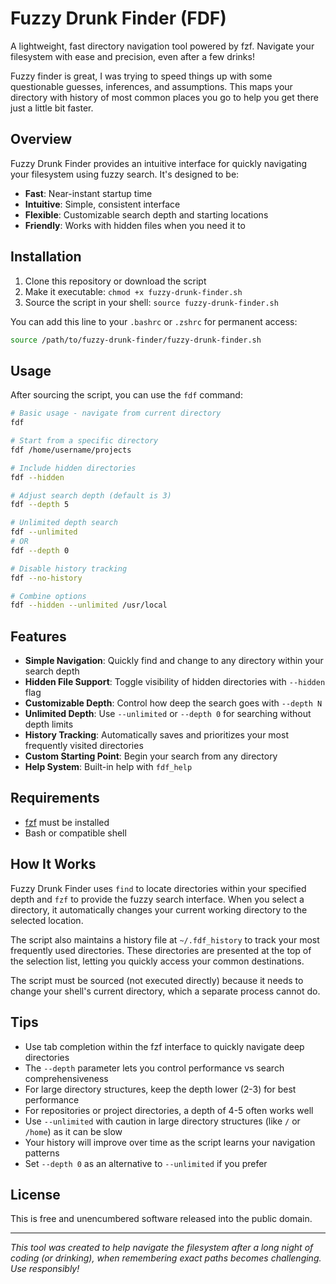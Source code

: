 # Fuzzy Drunk Finder (FDF)

A lightweight, fast directory navigation tool powered by fzf. Navigate your filesystem with ease and precision, even after a few drinks!

Fuzzy finder is great, I was trying to speed things up with some questionable guesses, inferences, and assumptions. This maps your directory with history of most common places you go to help you get there just a little bit faster.

## Overview

Fuzzy Drunk Finder provides an intuitive interface for quickly navigating your filesystem using fuzzy search. It's designed to be:

- **Fast**: Near-instant startup time
- **Intuitive**: Simple, consistent interface
- **Flexible**: Customizable search depth and starting locations
- **Friendly**: Works with hidden files when you need it to

## Installation

1. Clone this repository or download the script
2. Make it executable: `chmod +x fuzzy-drunk-finder.sh`
3. Source the script in your shell: `source fuzzy-drunk-finder.sh`

You can add this line to your `.bashrc` or `.zshrc` for permanent access:
```bash
source /path/to/fuzzy-drunk-finder/fuzzy-drunk-finder.sh
```

## Usage

After sourcing the script, you can use the `fdf` command:

```bash
# Basic usage - navigate from current directory
fdf

# Start from a specific directory
fdf /home/username/projects

# Include hidden directories
fdf --hidden

# Adjust search depth (default is 3)
fdf --depth 5

# Unlimited depth search
fdf --unlimited
# OR
fdf --depth 0

# Disable history tracking
fdf --no-history

# Combine options
fdf --hidden --unlimited /usr/local
```

## Features

- **Simple Navigation**: Quickly find and change to any directory within your search depth
- **Hidden File Support**: Toggle visibility of hidden directories with `--hidden` flag
- **Customizable Depth**: Control how deep the search goes with `--depth N`
- **Unlimited Depth**: Use `--unlimited` or `--depth 0` for searching without depth limits
- **History Tracking**: Automatically saves and prioritizes your most frequently visited directories
- **Custom Starting Point**: Begin your search from any directory
- **Help System**: Built-in help with `fdf_help`

## Requirements

- [fzf](https://github.com/junegunn/fzf) must be installed
- Bash or compatible shell

## How It Works

Fuzzy Drunk Finder uses `find` to locate directories within your specified depth and `fzf` to provide the fuzzy search interface. When you select a directory, it automatically changes your current working directory to the selected location.

The script also maintains a history file at `~/.fdf_history` to track your most frequently used directories. These directories are presented at the top of the selection list, letting you quickly access your common destinations.

The script must be sourced (not executed directly) because it needs to change your shell's current directory, which a separate process cannot do.

## Tips

- Use tab completion within the fzf interface to quickly navigate deep directories
- The `--depth` parameter lets you control performance vs search comprehensiveness
- For large directory structures, keep the depth lower (2-3) for best performance
- For repositories or project directories, a depth of 4-5 often works well
- Use `--unlimited` with caution in large directory structures (like `/` or `/home`) as it can be slow
- Your history will improve over time as the script learns your navigation patterns
- Set `--depth 0` as an alternative to `--unlimited` if you prefer

## License

This is free and unencumbered software released into the public domain.

---

*This tool was created to help navigate the filesystem after a long night of coding (or drinking), when remembering exact paths becomes challenging. Use responsibly!*
